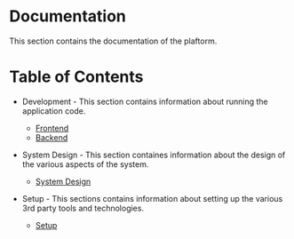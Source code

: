 # Documentation

This section contains the documentation of the plaftorm.

# Table of Contents

- Development - This section contains information about running the application code.

  - [Frontend](../Data-Abstraction-Platform-Front-End/README.md)
  - [Backend](../Data-Abstraction-Platform-Back-End/README.md)

- System Design - This section containes information about the design of the various aspects of the system.

  - [System Design](./design/README.md)

- Setup - This sections contains information about setting up the various 3rd party tools and technologies.
  - [Setup](./setup/README.md)
